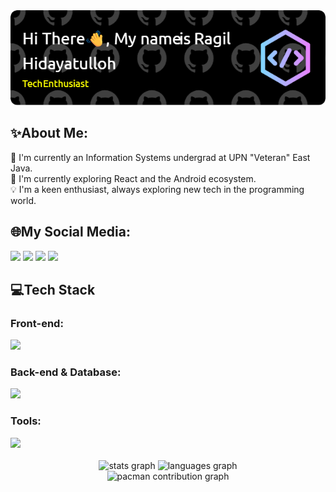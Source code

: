 <div align="center">
  <img src="./github-header-image.png" alt="Header">
</div>

## ✨About Me:
🏫 I'm currently an Information Systems undergrad at UPN "Veteran" East Java.<br>
🧠 I'm currently exploring React and the Android ecosystem.<br>
💡 I'm a keen enthusiast, always exploring new tech in the programming world.<br>

## 🌐My Social Media:
<p align="left" gap="25">
    <a href="https://instagram.com/ragilhidayah_/"><img src="https://skillicons.dev/icons?i=instagram"></a>
    <a href="https://linkedin.com/in/ragilhidayah"><img src="https://skillicons.dev/icons?i=linkedin"></a>
    <a href="https://github.com/NemesisID"><img src="https://skillicons.dev/icons?i=github"></a>
    <a href="mailto:ragilhidayah1990@gmail.com"><img src="https://skillicons.dev/icons?i=gmail"></a>
</p>

## 💻Tech Stack

<div margin-bottom:"5px">
    <h3>Front-end:</h3>
    <img src="https://skillicons.dev/icons?i=html,css,bootstrap,tailwind,npm,flutter">
</div>

<div gap-bottom: "5px">
    <h3>Back-end & Database:</h3>
    <img src="https://skillicons.dev/icons?i=laravel,nodejs,java,php,python,mysql,mongodb,sqlite">
</div>

<div gap-bottom: "5px">
    <h3>Tools:</h3>
    <img src="https://skillicons.dev/icons?i=vscode,visualstudio,figma,idea,notion,androidstudio,git,github">
</div>

<img src="https://user-images.githubusercontent.com/74038190/212284115-f47cd8ff-2ffb-4b04-b5bf-4d1c14c0247f.gif" width="900" height="3">

<div align="center">
  <img src="https://github-readme-stats.vercel.app/api?username=NemesisID&hide_title=false&hide_rank=false&show_icons=true&include_all_commits=true&count_private=true&disable_animations=false&theme=midnight-purple&locale=en&hide_border=false" height="150" alt="stats graph"  />
  <img src="https://github-readme-stats.vercel.app/api/top-langs?username=NemesisID&locale=en&hide_title=false&layout=compact&card_width=320&langs_count=5&theme=midnight-purple&hide_border=false" height="150" alt="languages graph"  /><br>
  <img alt="pacman contribution graph" src="https://raw.githubusercontent.com/NemesisID/NemesisID/output/pacman-contribution-graph.svg">
</div>

<img src="https://user-images.githubusercontent.com/74038190/212284115-f47cd8ff-2ffb-4b04-b5bf-4d1c14c0247f.gif" width="900" height="3">